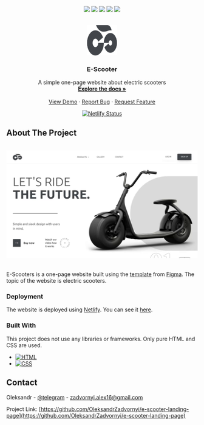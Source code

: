 <!-- PROJECT SHIELDS -->
<p align="center">
  <a href="https://github.com/OleksandrZadvornyi/e-scooter-landing-page/graphs/contributors"><img src="https://img.shields.io/github/contributors/OleksandrZadvornyi/e-scooter-landing-page.svg?style=for-the-badge"></a>
  <a href="https://github.com/OleksandrZadvornyi/e-scooter-landing-page/network/members"><img src="https://img.shields.io/github/forks/OleksandrZadvornyi/e-scooter-landing-page.svg?style=for-the-badge"></a>
  <a href="https://github.com/OleksandrZadvornyi/e-scooter-landing-page/stargazers"><img src="https://img.shields.io/github/stars/OleksandrZadvornyi/e-scooter-landing-page.svg?style=for-the-badge"></a>
  <a href="https://github.com/OleksandrZadvornyi/e-scooter-landing-page/issues"><img src="https://img.shields.io/github/issues/OleksandrZadvornyi/e-scooter-landing-page.svg?style=for-the-badge"></a>
  <a href="https://github.com/OleksandrZadvornyi/e-scooter-landing-page/blob/master/LICENSE"><img src="https://img.shields.io/github/license/OleksandrZadvornyi/e-scooter-landing-page.svg?style=for-the-badge"></a>
</p>


<!-- PROJECT LOGO -->
<br />
<div align="center">
  <a href="https://github.com/OleksandrZadvornyi/e-scooter-landing-page">
    <img src="images/logo.svg" alt="Logo" width="80" height="80">
  </a>

<h3 align="center">E-Scooter</h3>

  <p align="center">
    A simple one-page website about electric scooters
    <br />
    <a href="https://github.com/OleksandrZadvornyi/e-scooter-landing-page"><strong>Explore the docs »</strong></a>
    <br />
    <br />
    <a href="https://github.com/OleksandrZadvornyi/e-scooter-landing-page">View Demo</a>
    ·
    <a href="https://github.com/OleksandrZadvornyi/e-scooter-landing-page/issues">Report Bug</a>
    ·
    <a href="https://github.com/OleksandrZadvornyi/e-scooter-landing-page/issues">Request Feature</a>
  </p>

  [![Netlify Status](https://api.netlify.com/api/v1/badges/932efa56-ed9a-4db9-81d7-ab63cdd4a013/deploy-status)](https://app.netlify.com/sites/e-learn-website/deploys)
</div>


<!-- ABOUT THE PROJECT -->
## About The Project

<div align="center">
  <br/>
  <a href="https://e-scooters.netlify.app/"><img src="website-preview.png" width="750" title="hover text"></a>
  <br/><br/>
</div>

E-Scooters is a one-page website built using the [template](https://www.figma.com/file/M9Icp6hKHqedepSQiiYeGW/E-Scooter-Landing-Page-(Community)?type=design&node-id=0-1&mode=design&t=BovQhjpitQh3Wq1Y-0) from [Figma](https://www.figma.com/). The topic of the website is electric scooters.


### Deployment

The website is deployed using [Netlify](https://www.netlify.com/). You can see it [here](https://e-scooters.netlify.app/).


### Built With

This project does not use any libraries or frameworks. Only pure HTML and CSS are used.

* [![HTML][HTML]][HTML-url]
* [![CSS][CSS]][CSS-url]


<!-- CONTACT -->
## Contact

Oleksandr - [@telegram](https://t.me/oleksandr_zadvornyi) - zadvornyi.alex16@gmail.com

Project Link: [https://github.com/OleksandrZadvornyi/e-scooter-landing-page](https://github.com/OleksandrZadvornyi/e-scooter-landing-page)


<!-- MARKDOWN LINKS & IMAGES -->
<!-- https://www.markdownguide.org/basic-syntax/#reference-style-links -->
[HTML]: https://img.shields.io/badge/HTML-239120?style=for-the-badge&logo=html5&logoColor=white
[HTML-url]: https://developer.mozilla.org/en-US/docs/Web/HTML
[CSS]: https://img.shields.io/badge/CSS-239120?&style=for-the-badge&logo=css3&logoColor=white
[CSS-url]: https://developer.mozilla.org/en-US/docs/Web/CSS
